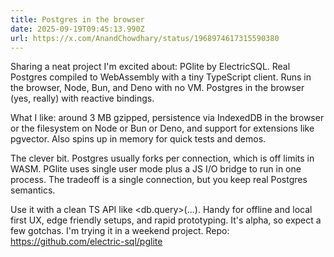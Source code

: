 ```yaml
---
title: Postgres in the browser
date: 2025-09-19T09:45:13.990Z
url: https://x.com/AnandChowdhary/status/1968974617315590380
---
```


Sharing a neat project I'm excited about: PGlite by ElectricSQL. Real Postgres compiled to WebAssembly with a tiny TypeScript client. Runs in the browser, Node, Bun, and Deno with no VM. Postgres in the browser (yes, really) with reactive bindings.  
  
What I like: around 3 MB gzipped, persistence via IndexedDB in the browser or the filesystem on Node or Bun or Deno, and support for extensions like pgvector. Also spins up in memory for quick tests and demos.  
  
The clever bit. Postgres usually forks per connection, which is off limits in WASM. PGlite uses single user mode plus a JS I/O bridge to run in one process. The tradeoff is a single connection, but you keep real Postgres semantics.  
  
Use it with a clean TS API like <db.query>(...). Handy for offline and local first UX, edge friendly setups, and rapid prototyping. It's alpha, so expect a few gotchas. I'm trying it in a weekend project. Repo: <https://github.com/electric-sql/pglite>
